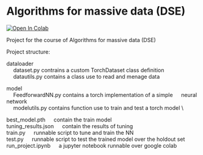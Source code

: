 # Algorithms for massive data (DSE)

[![Open In Colab](https://colab.research.google.com/assets/colab-badge.svg)](https://colab.research.google.com/github/MatteoTurla/Algorithms-for-massive-data--DSE-/blob/main/run_project.ipynb)

Project for the course of Algorithms for massive data (DSE)

Project structure:

dataloader \
 &emsp; dataset.py contrains a custom TorchDataset class definition \
 &emsp; datautils.py contains a class use to read and menage data

model \
 &emsp; FeedforwardNN.py contains a torch implementation of a simple &emsp; neural network \
 &emsp; modelutils.py contains function use to train and test a torch model \

best_model.pth &emsp; contain the train model \
tuning_results.json &emsp; contain the results of tuning \
train.py &emsp; runnable script to tune and train the NN \
test.py &emsp; runnable script to test the trained model over the holdout set \
run_project.ipynb &emsp; a jupyter notebook runnable over google colab
